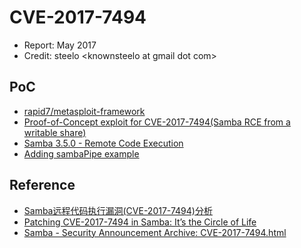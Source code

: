 # CVE-2017-7494

- Report: May 2017
- Credit: steelo \<knownsteelo at gmail dot com>

## PoC

- [rapid7/metasploit-framework](https://github.com/rapid7/metasploit-framework/blob/master/modules/exploits/linux/samba/is_known_pipename.rb)
- [Proof-of-Concept exploit for CVE-2017-7494(Samba RCE from a writable share)](https://github.com/omri9741/cve-2017-7494)
- [Samba 3.5.0 - Remote Code Execution](https://www.exploit-db.com/exploits/42060/)
- [Adding sambaPipe example](https://github.com/CoreSecurity/impacket/commit/32e71ef2369b10d8eaf2cf5a909252727e21f82d)

## Reference

- [Samba远程代码执行漏洞(CVE-2017-7494)分析](http://blogs.360.cn/blog/samba远程代码执行漏洞cve-2017-7494分析/)
- [Patching CVE-2017-7494 in Samba: It’s the Circle of Life](https://community.rapid7.com/community/infosec/blog/2017/05/25/patching-cve-2017-7494-in-samba-it-s-the-circle-of-life)
- [Samba - Security Announcement Archive: CVE-2017-7494.html](https://www.samba.org/samba/security/CVE-2017-7494.html)
